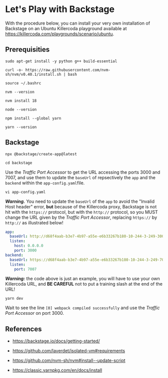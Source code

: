 # Let's Play with Backstage

With the procedure below, you can install your very own installation of Backstage on an Ubuntu Killercoda playground available at <https://killercoda.com/playgrounds/scenario/ubuntu>.

## Prerequisities

```text
sudo apt-get install -y python g++ build-essential
```

```text
curl -o- https://raw.githubusercontent.com/nvm-sh/nvm/v0.40.1/install.sh | bash
```

```text
source ~/.bashrc
```

```text
nvm --version
```

```text
nvm install 18
```

```text
node --version
```

```text
npm install --global yarn
```

```text
yarn --version
```

## Backstage

```text
npx @backstage/create-app@latest
```

```text
cd backstage
```

Use the _Traffic Port Accessor_ to get the URL accessing the ports 3000 and 7007, and use them to update the `baseUrl` of repsectively the `app` and the `backend` within the `app-config.yaml`file.

```text
vi app-config.yaml
```

***Warning.*** You need to update the `baseUrl` of the `app` to avoid the "Invalid Host header" error, **but** because of the Killercoda proxy, Backstage is not hit with the `https://` protocol, but with the `http://` protocol, so you MUST change the URL given by the _Traffic Port Accessor_, replacing `https://` by `http://` as illustrated below!

```yaml
app:
  baseUrl: http://d68f4aab-b3e7-4b97-a55e-e6b33267b180-10-244-3-249-3000.spch.r.killercoda.com
  listen:
    host: 0.0.0.0
    port: 3000
backend:
  baseUrl: https://d68f4aab-b3e7-4b97-a55e-e6b33267b180-10-244-3-249-7007.spch.r.killercoda.com
  listen:
    port: 7007
```

***Warning:*** the code above is just an example, you will have to use your own Killercoda URL, and **BE CAREFUL** not to put a training slash at the end of the URL!

```text
yarn dev
```

Wait to see the line `[0] webpack compiled successfully` and use the _Traffic Port Accessor_ on port 3000.

## References

* <https://backstage.io/docs/getting-started/>

* <https://github.com/laverdet/isolated-vm#requirements>

* <https://github.com/nvm-sh/nvm#install--update-script>

* <https://classic.yarnpkg.com/en/docs/install>
